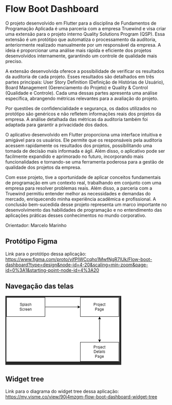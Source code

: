 # Flow Boot Dashboard
O projeto desenvolvido em Flutter para a disciplina de Fundamentos de Programação Aplicada é uma parceria com a empresa Truewind e visa criar uma extensão para o projeto interno Quality Solutions Program (QSP). Essa extensão é um protótipo que automatiza o processamento da auditoria, anteriormente realizado manualmente por um responsável da empresa. A ideia é proporcionar uma análise mais rápida e eficiente dos projetos desenvolvidos internamente, garantindo um controle de qualidade mais preciso.

A extensão desenvolvida oferece a possibilidade de verificar os resultados da auditoria de cada projeto. Esses resultados são detalhados em três partes principais: User Story Definition (Definição de Histórias de Usuário), Board Management (Gerenciamento do Projeto) e Quality & Control (Qualidade e Controle). Cada uma dessas partes apresenta uma análise específica, abrangendo métricas relevantes para a avaliação do projeto.

Por questões de confidencialidade e segurança, os dados utilizados no protótipo são genéricos e não refletem informações reais dos projetos da empresa. A análise detalhada das métricas da auditoria também foi adaptada para garantir a privacidade dos dados.

O aplicativo desenvolvido em Flutter proporciona uma interface intuitiva e amigável para os usuários. Ele permite que os responsáveis pela auditoria acessem rapidamente os resultados dos projetos, possibilitando uma tomada de decisão mais informada e ágil. Além disso, o aplicativo pode ser facilmente expandido e aprimorado no futuro, incorporando mais funcionalidades e tornando-se uma ferramenta poderosa para a gestão de qualidade dos projetos da empresa.

Com esse projeto, tive a oportunidade de aplicar conceitos fundamentais de programação em um contexto real, trabalhando em conjunto com uma empresa para resolver problemas reais. Além disso, a parceria com a Truewind permitiu  entender melhor as necessidades e demandas do mercado, enriquecendo minha experiência acadêmica e profissional. A conclusão bem-sucedida desse projeto representa um marco importante no desenvolvimento das habilidades de programação e no entendimento das aplicações práticas desses conhecimentos no mundo corporativo.

Orientador: Marcelo Marinho

## Protótipo Figma
Link para o protótipo dessa aplicação: https://www.figma.com/proto/vjfPIWCcqho1MwfNgR7lUk/Flow-boot-dashboard?type=design&node-id=4-20&scaling=min-zoom&page-id=0%3A1&starting-point-node-id=4%3A20

## Navegação das telas
![alt text](https://github.com/holgash/FBD/blob/master/navega%C3%A7%C3%A3o%20telas.PNG)

## Widget tree
Link para o diagrama do widget tree dessa aplicação: https://my.visme.co/view/90j4mzgm-flow-boot-dashboard-widget-tree
